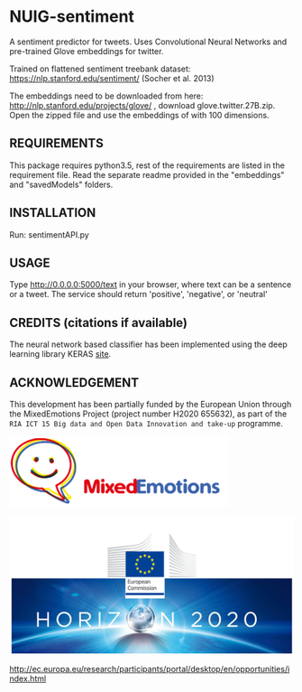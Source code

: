 # NUIG-sentiment
A sentiment predictor for tweets. Uses Convolutional Neural Networks and pre-trained Glove embeddings for twitter.

Trained on flattened sentiment treebank dataset: https://nlp.stanford.edu/sentiment/ (Socher et al. 2013)

The embeddings need to be downloaded from here: 
http://nlp.stanford.edu/projects/glove/  , download glove.twitter.27B.zip. Open the zipped file and use the embeddings of with 100 dimensions.

## REQUIREMENTS

This package requires python3.5, rest of the requirements are listed in the requirement file.
Read the separate readme provided in the "embeddings" and "savedModels" folders.


## INSTALLATION

Run: 
sentimentAPI.py

## USAGE

Type http://0.0.0.0:5000/text in your browser, where text can be a sentence or a tweet. 
The service should return 'positive', 'negative', or 'neutral'

## CREDITS (citations if available)

The neural network based classifier has been implemented using the deep learning library KERAS [site](https://keras.io).


## ACKNOWLEDGEMENT

This development has been partially funded by the European Union through the MixedEmotions Project (project number H2020 655632), as part of the `RIA ICT 15 Big data and Open Data Innovation and take-up` programme.

![MixedEmotions](https://raw.githubusercontent.com/MixedEmotions/MixedEmotions/master/img/me.png) 

![EU](https://raw.githubusercontent.com/MixedEmotions/MixedEmotions/master/img/H2020-Web.png)

http://ec.europa.eu/research/participants/portal/desktop/en/opportunities/index.html

